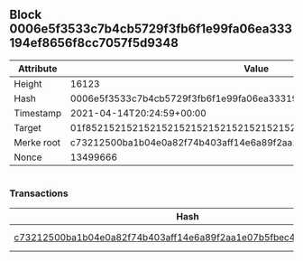 ## Block 0006e5f3533c7b4cb5729f3fb6f1e99fa06ea333194ef8656f8cc7057f5d9348

Attribute | Value
--- | ---
Height | 16123
Hash | 0006e5f3533c7b4cb5729f3fb6f1e99fa06ea333194ef8656f8cc7057f5d9348
Timestamp | 2021-04-14T20:24:59+00:00
Target | 01f8521521521521521521521521521521521521521521521521521521521521
Merke root | c73212500ba1b04e0a82f74b403aff14e6a89f2aa1e07b5fbec4b8178f370e8e
Nonce | 13499666

```

```

### Transactions

Hash | Amount
--- | ---
[c73212500ba1b04e0a82f74b403aff14e6a89f2aa1e07b5fbec4b8178f370e8e](c73212500ba1b04e0a82f74b403aff14e6a89f2aa1e07b5fbec4b8178f370e8e.md) | 10.00000000 SKEPTI 
